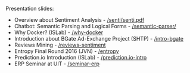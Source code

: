 Presentation slides:

* Overview about Sentiment Analysis - [/senti/senti.pdf](/senti/senti.pdf)
* Chatbot:  Semantic Parsing and Logical Forms - [/semantic-parser/](/semantic-parser/semantic-parser.pdf)
* Why Docker? (ISLab) - [/why-docker](/why-docker)
* Introduction about BGate Ad-Exchange Project (SHTP) - [/intro-bgate](/intro-bgate)
* Reviews Mining - [/reviews-sentiment](/reviews-sentiment)
* Entropy Final Round 2016 (JVN) - [/entropy](/entropy)
* Prediction.io Introduction (ISLab) - [/prediction.io-intro](/prediction.io-intro)
* ERP Seminar at UIT - [/seminar-erp](/seminar-erp)
